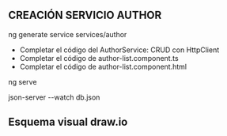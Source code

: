 


## CREACIÓN SERVICIO AUTHOR

ng generate service services/author

* Completar el código del AuthorService: CRUD con HttpClient
* Completar el código de author-list.component.ts
* Completar el código de author-list.component.html


ng serve 

json-server --watch db.json

## Esquema visual draw.io


